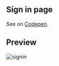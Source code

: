 ## Sign in page
See on [Codepen](https://codepen.io/dingjy94/pen/aaWMvj).

## Preview
![signin](./assets/signin.png)
